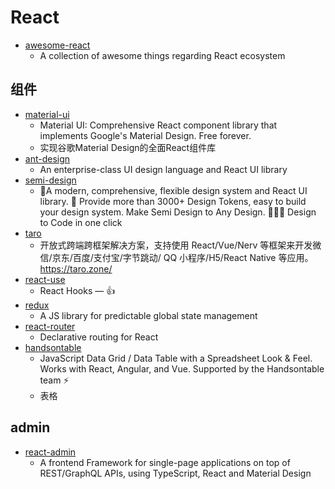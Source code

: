 # React

 * [awesome-react](https://github.com/enaqx/awesome-react)
   * A collection of awesome things regarding React ecosystem

## 组件
 * [material-ui](https://github.com/mui/material-ui)
   * Material UI: Comprehensive React component library that implements Google's Material Design. Free forever.
   * 实现谷歌Material Design的全面React组件库
 * [ant-design](https://github.com/ant-design/ant-design)
   * An enterprise-class UI design language and React UI library
 * [semi-design](https://github.com/DouyinFE/semi-design)
   * 🚀A modern, comprehensive, flexible design system and React UI library. 🎨 Provide more than 3000+ Design Tokens, easy to build your design system. Make Semi Design to Any Design. 🧑🏻‍💻 Design to Code in one click
 * [taro](https://github.com/NervJS/taro)
   * 开放式跨端跨框架解决方案，支持使用 React/Vue/Nerv 等框架来开发微信/京东/百度/支付宝/字节跳动/ QQ 小程序/H5/React Native 等应用。 https://taro.zone/
 * [react-use](https://github.com/streamich/react-use)
   * React Hooks — 👍
 * [redux](https://github.com/reduxjs/redux)
   * A JS library for predictable global state management
 * [react-router](https://github.com/remix-run/react-router)
   * Declarative routing for React
 * [handsontable](https://github.com/handsontable/handsontable)
   * JavaScript Data Grid / Data Table with a Spreadsheet Look & Feel. Works with React, Angular, and Vue. Supported by the Handsontable team ⚡
   * 表格

## admin
 * [react-admin](https://github.com/marmelab/react-admin)
   * A frontend Framework for single-page applications on top of REST/GraphQL APIs, using TypeScript, React and Material Design
